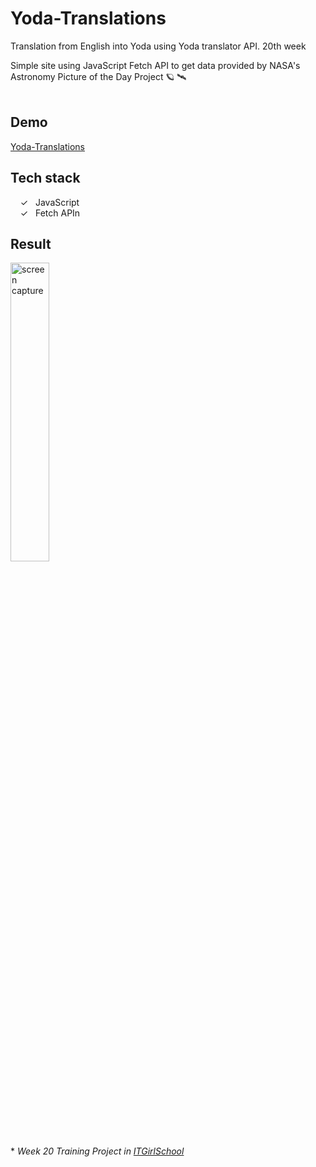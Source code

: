 # Yoda-Translations
Translation from English into Yoda using Yoda translator API. 20th week

Simple site using JavaScript Fetch API to get data provided by NASA's Astronomy Picture of the Day Project :ringed_planet: 🛰️
<br><br>

## Demo
[Yoda-Translations]

## Tech stack

&nbsp;&nbsp;&nbsp;&nbsp;&check;&nbsp;&nbsp; JavaScript<br>
&nbsp;&nbsp;&nbsp;&nbsp;&check;&nbsp;&nbsp; Fetch APIn<br>

## Result
<img width="35%" alt="screen capture" src="../main/assets/img/captureweb.jpeg">


<br><br> 
\* _Week 20 Training Project in [ITGirlSchool]_ 
  

   [ITGirlSchool]: <https://itgirlschool.com/en>
   [Yoda-Translations]: <https://alenagm.github.io/Yoda-Translations/>
